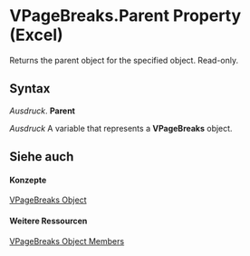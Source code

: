 
# VPageBreaks.Parent Property (Excel)

Returns the parent object for the specified object. Read-only.


## Syntax

 _Ausdruck_. **Parent**

 _Ausdruck_ A variable that represents a **VPageBreaks** object.


## Siehe auch


#### Konzepte


[VPageBreaks Object](ab8f288a-5235-76c9-7b27-81e542cdd141.md)
#### Weitere Ressourcen


[VPageBreaks Object Members](http://msdn.microsoft.com/library/0f15730f-da06-952a-6693-fa5dcdff2cc1%28Office.15%29.aspx)